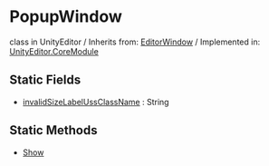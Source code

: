 # PopupWindow
class in UnityEditor
 / Inherits from: <a href="https://docs.unity3d.com/6000.0/Documentation/ScriptReference/EditorWindow.html">EditorWindow</a> / Implemented in: <a href="https://docs.unity3d.com/6000.0/Documentation/ScriptReference/UnityEditor.CoreModule.html">UnityEditor.CoreModule</a>
## Static Fields
- <a href="https://docs.unity3d.com/6000.0/Documentation/ScriptReference/PopupWindow-invalidSizeLabelUssClassName.html">invalidSizeLabelUssClassName</a> : String
## Static Methods
- <a href="https://docs.unity3d.com/6000.0/Documentation/ScriptReference/PopupWindow.Show.html">Show</a>
